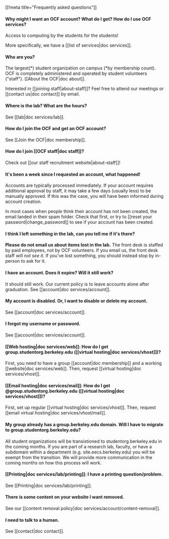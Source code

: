 [[!meta title="Frequently asked questions"]]


#### Why might I want an OCF account? What do I get? How do I use OCF services?

Access to computing by the students for the students!

More specifically, we have a [[list of services|doc services]].

#### Who are you?

The largest(\*) student organization on campus (\*by membership count). OCF is
completely administered and operated by student volunteers ("staff"). [[About
the OCF|doc about]].

Interested in [[joining staff|about-staff]]? Feel free to attend our meetings
or [[contact us|doc contact]] by email.

#### Where is the lab? What are the hours?

See [[lab|doc services/lab]].

#### How do I join the OCF and get an OCF account?

See [[Join the OCF|doc membership]].

#### How do I join [[OCF staff|doc staff]]?

Check out [[our staff recruitment website|about-staff]]!

#### It's been a week since I requested an account, what happened!

Accounts are typically processed immediately. If your account requires
additional approval by staff, it may take a few days (usually less) to be
manually approved. If this was the case, you will have been informed during
account creation.

In most cases when people think their account has not been created, the email
landed in their spam folder. Check that first, or try to [[reset your
password|change_password]] to see if your account has been created.

#### I think I left something in the lab, can you tell me if it's there?

**Please do not email us about items lost in the lab.** The front desk is
staffed by paid employees, not by OCF volunteers. If you email us, the front
desk staff *will not see it*. If you've lost something, you should instead stop
by in-person to ask for it.

#### I have an account. Does it expire? Will it still work?

It should still work. Our current policy is to leave accounts alone after
graduation. See [[account|doc services/account]].

#### My account is disabled. Or, I want to disable or delete my account.

See [[account|doc services/account]].

#### I forgot my username or password.

See [[account|doc services/account]].

#### [[Web hosting|doc services/web]]: How do I get group.studentorg.berkeley.edu ([[virtual hosting|doc services/vhost]])?

First, you need to have a group [[account|doc membership]] and a working
[[website|doc services/web]]. Then, request [[virtual hosting|doc
services/vhost]].

#### [[Email hosting|doc services/mail]]: How do I get @group.studentorg.berkeley.edu ([[virtual hosting|doc services/vhost]])?

First, set up regular [[virtual hosting|doc services/vhost]].
Then, request [[email virtual hosting|doc services/vhost/mail]].

#### My group already has a group.berkeley.edu domain. Will I have to migrate to group.studentorg.berkeley.edu?

All student organizations will be transistioned to studentorg.berkeley.edu in the coming months. If you are part of a research lab, faculty, or have a subdomain within a department (e.g. site.eecs.berkeley.edu) you will be exempt from the transition. We will provide more communication in the coming months on how this process will work.

#### [[Printing|doc services/lab/printing]]: I have a printing question/problem.

See [[Printing|doc services/lab/printing]].

#### There is some content on your website I want removed.

See our [[content removal policy|doc services/account/content-removal]].

#### I need to talk to a human.

See [[contact|doc contact]].
